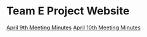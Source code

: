 # Team E Project Website

[April 9th Meeting Minutes](/2024-04-09-meeting-minutes)
[April 10th Meeting Minutes](/2024-04-10-meeting-minutes)

